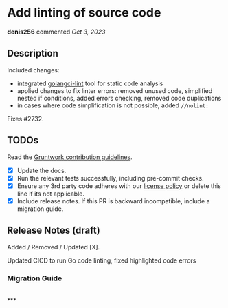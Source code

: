 # Add linting of source code

**denis256** commented *Oct 3, 2023*

<!-- Prepend '[WIP]' to the title if this PR is still a work-in-progress. Remove it when it is ready for review! -->

## Description

Included changes:
* integrated [golangci-lint](https://github.com/golangci/golangci-lint) tool for static code analysis
* applied changes to fix linter errors: removed unused code, simplified nested if conditions, added errors checking, removed code duplications
* in cases where code simplification is not possible, added `//nolint:`

Fixes #2732.

<!-- Description of the changes introduced by this PR. -->

## TODOs

Read the [Gruntwork contribution guidelines](https://gruntwork.notion.site/Gruntwork-Coding-Methodology-02fdcd6e4b004e818553684760bf691e).

- [x] Update the docs.
- [x] Run the relevant tests successfully, including pre-commit checks.
- [x] Ensure any 3rd party code adheres with our [license policy](https://www.notion.so/gruntwork/Gruntwork-licenses-and-open-source-usage-policy-f7dece1f780341c7b69c1763f22b1378) or delete this line if its not applicable.
- [x] Include release notes. If this PR is backward incompatible, include a migration guide.

## Release Notes (draft)

<!-- One-line description of the PR that can be included in the final release notes. -->
Added / Removed / Updated [X].

Updated CICD to run Go code linting, fixed highlighted code errors

### Migration Guide

<!-- Important: If you made any backward incompatible changes, then you must write a migration guide! -->


<br />
***


